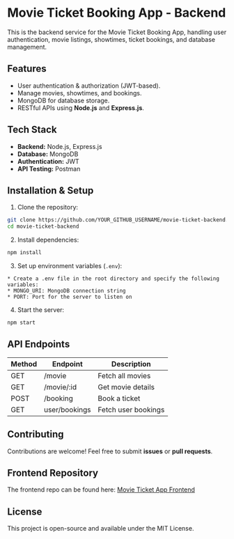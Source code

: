 #  Movie Ticket Booking App - Backend  

This is the backend service for the Movie Ticket Booking App, handling user authentication, movie listings, showtimes, ticket bookings, and database management.  

##  Features  

-  User authentication & authorization (JWT-based).  
-  Manage movies, showtimes, and bookings.  
-  MongoDB for database storage.  
-  RESTful APIs using **Node.js** and **Express.js**.  

##  Tech Stack  

- **Backend:** Node.js, Express.js  
- **Database:** MongoDB  
- **Authentication:** JWT  
- **API Testing:** Postman  


##  Installation & Setup  

1. Clone the repository:  
```sh
git clone https://github.com/YOUR_GITHUB_USERNAME/movie-ticket-backend.git
cd movie-ticket-backend
```  

2. Install dependencies:  
```sh
npm install
```  

3. Set up environment variables (`.env`):  
```
* Create a .env file in the root directory and specify the following variables:
* MONGO_URI: MongoDB connection string
* PORT: Port for the server to listen on
```  

4. Start the server:  
```sh
npm start
```  

##  API Endpoints  

| Method | Endpoint           | Description            |
|--------|-------------------|------------------------|
| GET    | /movie            | Fetch all movies      |
| GET    | /movie/:id        | Get movie details     |
| POST   | /booking          | Book a ticket         |
| GET    | user/bookings     | Fetch user bookings   |

##  Contributing  

Contributions are welcome! Feel free to submit **issues** or **pull requests**.  

##  Frontend Repository  

 The frontend repo can be found here: [Movie Ticket App Frontend](https://github.com/Balakumaran1109/Movie_ticket_App-frontend)  

##  License  

This project is open-source and available under the MIT License.


